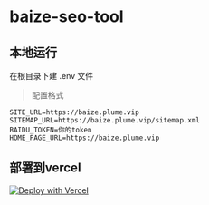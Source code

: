 # baize-seo-tool

## 本地运行

在根目录下建 .env 文件

> 配置格式

```
SITE_URL=https://baize.plume.vip
SITEMAP_URL=https://baize.plume.vip/sitemap.xml
BAIDU_TOKEN=你的token
HOME_PAGE_URL=https://baize.plume.vip
```

## 部署到vercel

[![Deploy with Vercel](https://vercel.com/button)](https://vercel.com/new/clone?repository-url=https%3A%2F%2Fgithub.com%2Fbaizeteam%2Fbaize-seo-tool&env=SITE_URL&env=SITEMAP_URL&env=BAIDU_TOKEN&env=HOME_PAGE_URL&project-name=baizeSeoTool&repository-name=baizeSeoTool)